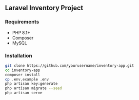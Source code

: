 ## Laravel Inventory Project

### Requirements
- PHP 8.1+
- Composer
- MySQL

### Installation
```bash
git clone https://github.com/yourusername/inventory-app.git
cd inventory-app
composer install
cp .env.example .env
php artisan key:generate
php artisan migrate --seed
php artisan serve
